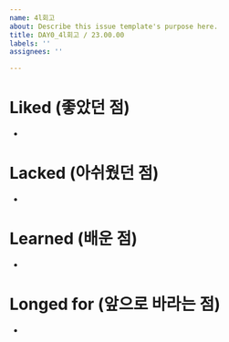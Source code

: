 ```yaml
---
name: 4l회고
about: Describe this issue template's purpose here.
title: DAY0_4l회고 / 23.00.00
labels: ''
assignees: ''

---
```


# Liked (좋았던 점)
- 
# Lacked (아쉬웠던 점)
-  
# Learned (배운 점) 
-
# Longed for (앞으로 바라는 점)
-
